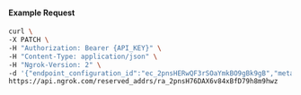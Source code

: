 <!-- Code generated for API Clients. DO NOT EDIT. -->

#### Example Request

```bash
curl \
-X PATCH \
-H "Authorization: Bearer {API_KEY}" \
-H "Content-Type: application/json" \
-H "Ngrok-Version: 2" \
-d '{"endpoint_configuration_id":"ec_2pnsHERwQF3rSOaYmkBO9gBk9gB","metadata":"{\"proto\": \"ssh\"}"}' \
https://api.ngrok.com/reserved_addrs/ra_2pnsH76DAX6v84xBfD79h8m9hwz
```
